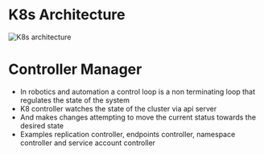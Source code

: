 # K8s Architecture

![K8s architecture](https://raw.githubusercontent.com/akhilputhiry/lti-sessions/master/kubernetes/k8-architecture.png)

# Controller Manager

* In robotics and automation a control loop is a non terminating loop that regulates the state of the system
* K8 controller watches the state of the cluster via api server
* And makes changes attempting to move the current status towards the desired state
* Examples replication controller, endpoints controller, namespace controller and service account controller
